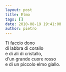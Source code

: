 ```yaml
---
layout: post
title: Elmo
tags: []
date: 2010-08-19 19:41:00
author: pietro
---
```

Ti faccio dono<br/>di labbra di corallo<br/>e di ali di cristallo,<br/>d'un grande cuore rosso<br/>e di un piccolo elmo giallo.

